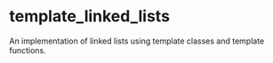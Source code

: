 # template_linked_lists
An implementation of linked lists using template classes and template functions.

